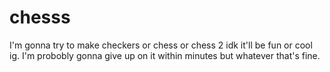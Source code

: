 # chesss
I'm gonna try to make checkers or chess or chess 2 idk
it'll be fun or cool ig. I'm probobly gonna give up on it within minutes but whatever that's fine.
